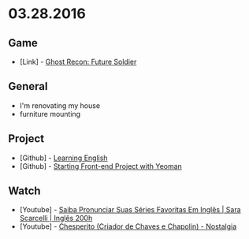 # 03.28.2016

## Game

- \[Link\] - [Ghost Recon: Future Soldier](http://marketplace.xbox.com/pt-BR/Product/Ghost-Recon-Future-Soldier/66acd000-77fe-1000-9115-d80255530833)


## General

- I'm renovating my house
 - furniture mounting


## Project

- \[Github\] - [Learning English](https://github.com/descco/donotgiveup.github.io)
- \[Github\] - [Starting Front-end Project with Yeoman](https://github.com/prime-solutions/prime-frontend-generator)


## Watch

- \[Youtube\] - [Saiba Pronunciar Suas Séries Favoritas Em Inglês | Sara Scarcelli | Inglês 200h](https://www.youtube.com/watch?v=dhdsYT6-NFw)
- \[Youtube\] - [Chesperito (Criador de Chaves e Chapolin) - Nostalgia](https://www.youtube.com/watch?v=Ws4qIH8q4cE)
